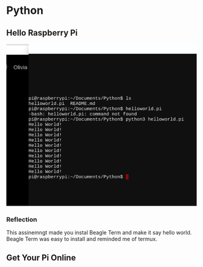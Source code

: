 # Python
## Hello Raspberry Pi
![Hello World](images/helloworld.png)
### Reflection
This assinemngt made you instal Beagle Term and make it say hello world. Beagle Term was easy to install and reminded me of termux. 
## Get Your Pi Online

